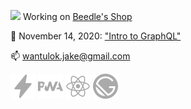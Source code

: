 <img width="20" src="https://raw.githubusercontent.com/jakewantulok/botw-beedles-shop/main/public/beedle.ico"> Working on [Beedle's Shop](https://github.com/jakewantulok/botw-beedles-shop)

:notebook: November 14, 2020: ["Intro to GraphQL"](https://jakewantulok.com/graphql-intro)

📫 wantulok.jake@gmail.com

[![AMP](./img/amp.svg)](https://amp.dev/) [![PWA](./img/pwa.svg)](https://web.dev/progressive-web-apps/) [![React](./img/react.svg)](https://reactjs.org/) [![Gatsby](./img/gatsby.svg)](https://www.gatsbyjs.com/)
